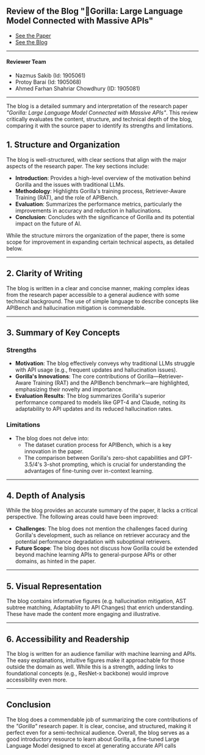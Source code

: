 ## Review of the Blog "🦍Gorilla: Large Language Model Connected with Massive APIs"
- [See the Paper](https://openreview.net/forum?id=tBRNC6YemY)
- [See the Blog](https://mahirlabibdihan.github.io/CSE-471-ML-Assignment/)
---
#### Reviewer Team
- Nazmus Sakib (Id: 1905061)
- Protoy Barai (Id: 1905068)
- Ahmed Farhan Shahriar Chowdhury (ID: 1905081)
---
The blog is a detailed summary and interpretation of the research paper *"Gorilla: Large Language Model Connected with Massive APIs"*. This review critically evaluates the content, structure, and technical depth of the blog, comparing it with the source paper to identify its strengths and limitations.

## **1. Structure and Organization**

The blog is well-structured, with clear sections that align with the major aspects of the research paper. The key sections include:

- **Introduction**: Provides a high-level overview of the motivation behind Gorilla and the issues with traditional LLMs.
- **Methodology**: Highlights Gorilla's training process, Retriever-Aware Training (RAT), and the role of APIBench.
- **Evaluation**: Summarizes the performance metrics, particularly the improvements in accuracy and reduction in hallucinations.
- **Conclusion**: Concludes with the significance of Gorilla and its potential impact on the future of AI.

While the structure mirrors the organization of the paper, there is some scope for improvement in expanding certain technical aspects, as detailed below.

---

## **2. Clarity of Writing**

The blog is written in a clear and concise manner, making complex ideas from the research paper accessible to a general audience with some technical background. The use of simple language to describe concepts like APIBench and hallucination mitigation is commendable.

---

## **3. Summary of Key Concepts**

### **Strengths**
- **Motivation**: The blog effectively conveys why traditional LLMs struggle with API usage (e.g., frequent updates and hallucination issues).
- **Gorilla's Innovations**: The core contributions of Gorilla—Retriever-Aware Training (RAT) and the APIBench benchmark—are highlighted, emphasizing their novelty and importance.
- **Evaluation Results**: The blog summarizes Gorilla's superior performance compared to models like GPT-4 and Claude, noting its adaptability to API updates and its reduced hallucination rates.

### **Limitations**
- The blog does not delve into:
  - The dataset curation process for APIBench, which is a key innovation in the paper.
  - The comparison between Gorilla's zero-shot capabilities and GPT-3.5/4's 3-shot prompting, which is crucial for understanding the advantages of fine-tuning over in-context learning.

---

## **4. Depth of Analysis**

While the blog provides an accurate summary of the paper, it lacks a critical perspective. The following areas could have been improved:
- **Challenges**: The blog does not mention the challenges faced during Gorilla's development, such as reliance on retriever accuracy and the potential performance degradation with suboptimal retrievers.
- **Future Scope**: The blog does not discuss how Gorilla could be extended beyond machine learning APIs to general-purpose APIs or other domains, as hinted in the paper.

---

## **5. Visual Representation**

The blog contains informative figures (e.g. hallucination mitigation, AST subtree matching, Adaptability to API Changes) that enrich understanding. These have made the content more engaging and illustrative.

---

## **6. Accessibility and Readership**

The blog is written for an audience familiar with machine learning and APIs. The easy explanations, intuitive figures make it approachable for those outside the domain as well. While this is a strength, adding links to foundational concepts (e.g., ResNet-x backbone) would improve accessibility even more.

---

## **Conclusion**

The blog does a commendable job of summarizing the core contributions of the *"Gorilla"* research paper. It is clear, concise, and structured, making it perfect even for a semi-technical audience. Overall, the blog serves as a good introductory resource to learn about Gorilla, a fine-tuned Large Language Model designed to excel at generating accurate API calls


